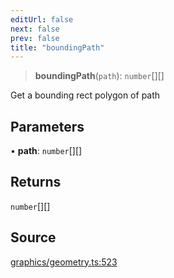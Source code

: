 ```yaml
---
editUrl: false
next: false
prev: false
title: "boundingPath"
---
```


> **boundingPath**(`path`): `number`[][]

Get a bounding rect polygon of path

## Parameters

• **path**: `number`[][]

## Returns

`number`[][]

## Source

[graphics/geometry.ts:523](https://github.com/dgmjs/dgmjs/blob/main/packages/core/src/graphics/geometry.ts#L523)
